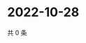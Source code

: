 # 2022-10-28

共 0 条

<!-- BEGIN WEIBO -->
<!-- 最后更新时间 Fri Oct 28 2022 15:15:56 GMT+0800 (China Standard Time) -->

<!-- END WEIBO -->
